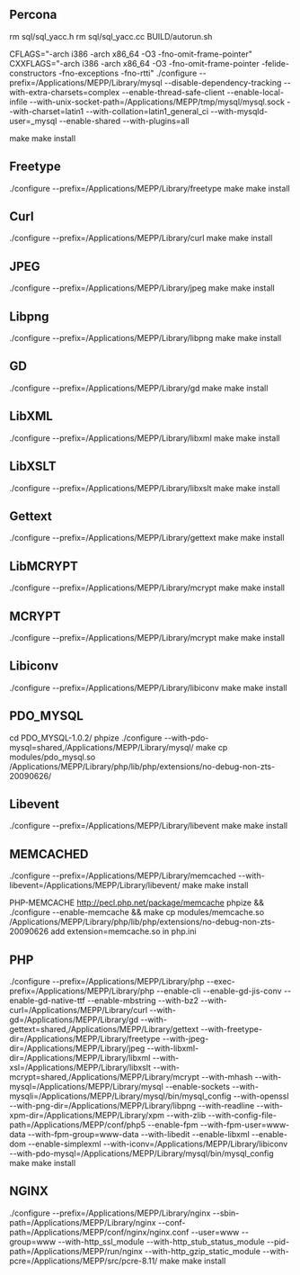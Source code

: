 Percona
---

rm sql/sql_yacc.h
rm sql/sql_yacc.cc
BUILD/autorun.sh

CFLAGS="-arch i386 -arch x86_64 -O3 -fno-omit-frame-pointer" CXXFLAGS="-arch i386 -arch x86_64 -O3 -fno-omit-frame-pointer -felide-constructors -fno-exceptions -fno-rtti" ./configure --prefix=/Applications/MEPP/Library/mysql --disable-dependency-tracking --with-extra-charsets=complex --enable-thread-safe-client --enable-local-infile --with-unix-socket-path=/Applications/MEPP/tmp/mysql/mysql.sock --with-charset=latin1 --with-collation=latin1_general_ci --with-mysqld-user=_mysql --enable-shared --with-plugins=all

make
make install

Freetype
---
./configure --prefix=/Applications/MEPP/Library/freetype
make
make install

Curl
----
./configure --prefix=/Applications/MEPP/Library/curl
make
make install

JPEG
---
./configure --prefix=/Applications/MEPP/Library/jpeg
make
make install

Libpng
---
./configure --prefix=/Applications/MEPP/Library/libpng
make
make install

GD
---
./configure --prefix=/Applications/MEPP/Library/gd
make
make install

LibXML
---
./configure --prefix=/Applications/MEPP/Library/libxml
make
make install

LibXSLT
---
./configure --prefix=/Applications/MEPP/Library/libxslt
make
make install

Gettext
---
./configure --prefix=/Applications/MEPP/Library/gettext
make 
make install

LibMCRYPT
---
./configure --prefix=/Applications/MEPP/Library/mcrypt
make
make install

MCRYPT
---
./configure --prefix=/Applications/MEPP/Library/mcrypt
make
make install

Libiconv
---
./configure --prefix=/Applications/MEPP/Library/libiconv
make
make install

PDO_MYSQL
---
cd PDO_MYSQL-1.0.2/
phpize
./configure --with-pdo-mysql=shared,/Applications/MEPP/Library/mysql/
make
cp modules/pdo_mysql.so /Applications/MEPP/Library/php/lib/php/extensions/no-debug-non-zts-20090626/

Libevent
---
./configure --prefix=/Applications/MEPP/Library/libevent
make
make install

MEMCACHED
---
./configure --prefix=/Applications/MEPP/Library/memcached --with-libevent=/Applications/MEPP/Library/libevent/
make
make install

PHP-MEMCACHE http://pecl.php.net/package/memcache
phpize && ./configure --enable-memcache && make
cp modules/memcache.so /Applications/MEPP/Library/php/lib/php/extensions/no-debug-non-zts-20090626
add extension=memcache.so in php.ini

PHP
---
./configure --prefix=/Applications/MEPP/Library/php --exec-prefix=/Applications/MEPP/Library/php --enable-cli --enable-gd-jis-conv --enable-gd-native-ttf --enable-mbstring --with-bz2 --with-curl=/Applications/MEPP/Library/curl --with-gd=/Applications/MEPP/Library/gd --with-gettext=shared,/Applications/MEPP/Library/gettext --with-freetype-dir=/Applications/MEPP/Library/freetype --with-jpeg-dir=/Applications/MEPP/Library/jpeg --with-libxml-dir=/Applications/MEPP/Library/libxml --with-xsl=/Applications/MEPP/Library/libxslt --with-mcrypt=shared,/Applications/MEPP/Library/mcrypt --with-mhash --with-mysql=/Applications/MEPP/Library/mysql --enable-sockets --with-mysqli=/Applications/MEPP/Library/mysql/bin/mysql_config  --with-openssl --with-png-dir=/Applications/MEPP/Library/libpng --with-readline --with-xpm-dir=/Applications/MEPP/Library/xpm --with-zlib --with-config-file-path=/Applications/MEPP/conf/php5 --enable-fpm --with-fpm-user=www-data --with-fpm-group=www-data --with-libedit --enable-libxml --enable-dom --enable-simplexml --with-iconv=/Applications/MEPP/Library/libiconv --with-pdo-mysql=/Applications/MEPP/Library/mysql/bin/mysql_config
make 
make install

NGINX
---
./configure --prefix=/Applications/MEPP/Library/nginx --sbin-path=/Applications/MEPP/Library/nginx --conf-path=/Applications/MEPP/conf/nginx/nginx.conf --user=www --group=www --with-http_ssl_module --with-http_stub_status_module --pid-path=/Applications/MEPP/run/nginx --with-http_gzip_static_module --with-pcre=/Applications/MEPP/src/pcre-8.11/
make
make install